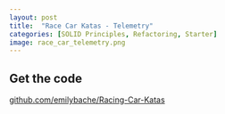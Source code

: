 ```yaml
---
layout: post
title:  "Race Car Katas - Telemetry"
categories: [SOLID Principles, Refactoring, Starter]
image: race_car_telemetry.png
---
```


## Get the code

[github.com/emilybache/Racing-Car-Katas](https://github.com/emilybache/Racing-Car-Katas)
